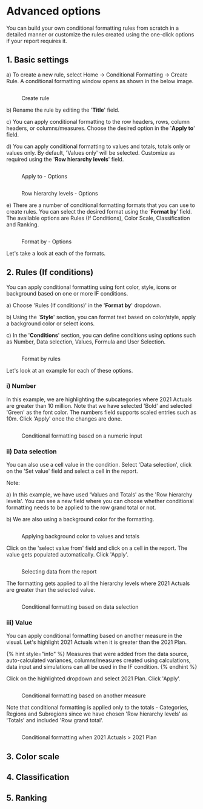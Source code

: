 # Advanced options

You can build your own conditional formatting rules from scratch in a detailed manner or customize the rules created using the one-click options if your report requires it.&#x20;

## 1. Basic settings

a) To create a new rule, select Home -> Conditional Formatting -> Create Rule. A conditional formatting window opens as shown in the below image.

<figure><img src="../../.gitbook/assets/3.png" alt=""><figcaption><p>Create rule</p></figcaption></figure>

b) Rename the rule by editing the '**Title**' field.

c) You can apply conditional formatting to the row headers, rows, column headers, or columns/measures. Choose the desired option in the '**Apply to**' field.

d) You can apply conditional formatting to values and totals, totals only or values only. By default, 'Values only' will be selected. Customize as required using the '**Row hierarchy levels**' field.

<div>

<figure><img src="../../.gitbook/assets/5.2.2 Apply to.png" alt=""><figcaption><p>Apply to - Options</p></figcaption></figure>

 

<figure><img src="../../.gitbook/assets/5.2.3 Levels.png" alt=""><figcaption><p>Row hierarchy levels - Options</p></figcaption></figure>

</div>

e) There are a number of conditional formatting formats that you can use to create rules. You can select the desired format using the ‘**Format by**’ field. The available options are Rules (If Conditions), Color Scale, Classification and Ranking.

<figure><img src="../../.gitbook/assets/5.2.1 Format by.png" alt=""><figcaption><p>Format by - Options</p></figcaption></figure>

Let's take a look at each of the formats.

## 2. Rules (If conditions)

You can apply conditional formatting using font color, style, icons or background based on one or more IF conditions.

a) Choose 'Rules (If conditions)' in the '**Format by**' dropdown.

b) Using the '**Style**' section, you can format text based on color/style, apply a background color or select icons.&#x20;

c) In the '**Conditions**' section, you can define conditions using options such as Number, Data selection, Values, Formula and User Selection.

<figure><img src="../../.gitbook/assets/FormatByRules.png" alt=""><figcaption><p>Format by rules</p></figcaption></figure>

Let's look at an example for each of these options.

### i) Number

In this example, we are highlighting the subcategories where 2021 Actuals are greater than 10 million. Note that we have selected 'Bold' and selected 'Green' as the font color. The numbers field supports scaled entries such as 10m. Click 'Apply' once the changes are done.

<figure><img src="../../.gitbook/assets/5.2.4(2) Number based.png" alt=""><figcaption><p>Conditional formatting based on a numeric input</p></figcaption></figure>

### ii) Data selection

You can also use a cell value in the condition. Select 'Data selection', click on the 'Set value' field and select a cell in the report.

Note:&#x20;

a) In this example, we have used 'Values and Totals' as the 'Row hierarchy levels'. You can see a new field where you can choose whether conditional formatting needs to be applied to the row grand total or not.&#x20;

b) We are also using a background color for the formatting.

<figure><img src="../../.gitbook/assets/5.2.8 Data selection.png" alt=""><figcaption><p>Applying background color to values and totals</p></figcaption></figure>

Click on the 'select value from' field and click on a cell in the report. The value gets populated automatically. Click 'Apply'.

<figure><img src="../../.gitbook/assets/5.2.10 Data selection.png" alt=""><figcaption><p>Selecting data from the report </p></figcaption></figure>

The formatting gets applied to all the hierarchy levels where 2021 Actuals are greater than the selected value.

<figure><img src="../../.gitbook/assets/5.2.11 Data selection.png" alt=""><figcaption><p>Conditional formatting based on data selection</p></figcaption></figure>

### iii) Value

You can apply conditional formatting based on another measure in the visual. Let's highlight 2021 Actuals when it is greater than the 2021 Plan.

{% hint style="info" %}
Measures that were added from the data source, auto-calculated variances, columns/measures created using calculations, data input and simulations can all be used in the IF condition.
{% endhint %}

Click on the highlighted dropdown and select 2021 Plan. Click 'Apply'.

<figure><img src="../../.gitbook/assets/5.2.12 Value.png" alt=""><figcaption><p>Conditional formatting based on another measure </p></figcaption></figure>

Note that conditional formatting is applied only to the totals - Categories, Regions and Subregions since we have chosen 'Row hierarchy levels' as 'Totals' and included 'Row grand total'.

<figure><img src="../../.gitbook/assets/5.2.13 Value.png" alt=""><figcaption><p>Conditional formatting when 2021 Actuals > 2021 Plan</p></figcaption></figure>







## 3. Color scale





## 4. Classification





## 5. Ranking







